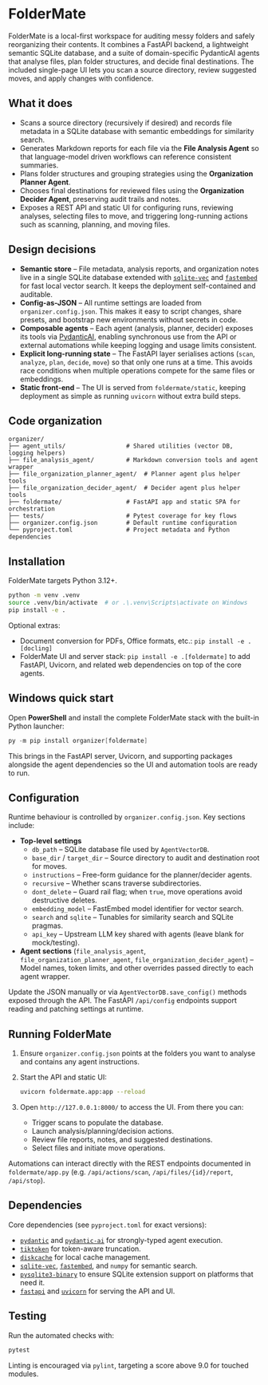 # FolderMate

FolderMate is a local-first workspace for auditing messy folders and safely reorganizing
their contents. It combines a FastAPI backend, a lightweight semantic SQLite database,
and a suite of domain-specific PydanticAI agents that analyse files, plan folder
structures, and decide final destinations. The included single-page UI lets you scan a
source directory, review suggested moves, and apply changes with confidence.

## What it does

* Scans a source directory (recursively if desired) and records file metadata in a
  SQLite database with semantic embeddings for similarity search.
* Generates Markdown reports for each file via the **File Analysis Agent** so that
  language-model driven workflows can reference consistent summaries.
* Plans folder structures and grouping strategies using the **Organization Planner
  Agent**.
* Chooses final destinations for reviewed files using the **Organization Decider
  Agent**, preserving audit trails and notes.
* Exposes a REST API and static UI for configuring runs, reviewing analyses, selecting
  files to move, and triggering long-running actions such as scanning, planning, and
  moving files.

## Design decisions

* **Semantic store** – File metadata, analysis reports, and organization notes live in a
  single SQLite database extended with [`sqlite-vec`](https://github.com/asg017/sqlite-vec)
  and [`fastembed`](https://github.com/qdrant/fastembed) for fast local vector search. It
  keeps the deployment self-contained and auditable.
* **Config-as-JSON** – All runtime settings are loaded from `organizer.config.json`. This
  makes it easy to script changes, share presets, and bootstrap new environments without
  secrets in code.
* **Composable agents** – Each agent (analysis, planner, decider) exposes its tools via
  [PydanticAI](https://github.com/pydantic/pydantic-ai), enabling synchronous use from the
  API or external automations while keeping logging and usage limits consistent.
* **Explicit long-running state** – The FastAPI layer serialises actions (`scan`,
  `analyze`, `plan`, `decide`, `move`) so that only one runs at a time. This avoids race
  conditions when multiple operations compete for the same files or embeddings.
* **Static front-end** – The UI is served from `foldermate/static`, keeping deployment as
  simple as running `uvicorn` without extra build steps.

## Code organization

```
organizer/
├── agent_utils/                 # Shared utilities (vector DB, logging helpers)
├── file_analysis_agent/         # Markdown conversion tools and agent wrapper
├── file_organization_planner_agent/  # Planner agent plus helper tools
├── file_organization_decider_agent/  # Decider agent plus helper tools
├── foldermate/                  # FastAPI app and static SPA for orchestration
├── tests/                       # Pytest coverage for key flows
├── organizer.config.json        # Default runtime configuration
└── pyproject.toml               # Project metadata and Python dependencies
```

## Installation

FolderMate targets Python 3.12+.

```bash
python -m venv .venv
source .venv/bin/activate  # or .\.venv\Scripts\activate on Windows
pip install -e .
```

Optional extras:

* Document conversion for PDFs, Office formats, etc.: `pip install -e .[docling]`
* FolderMate UI and server stack: `pip install -e .[foldermate]` to add FastAPI,
  Uvicorn, and related web dependencies on top of the core agents.

## Windows quick start

Open **PowerShell** and install the complete FolderMate stack with the built-in Python
launcher:

```powershell
py -m pip install organizer[foldermate]
```

This brings in the FastAPI server, Uvicorn, and supporting packages alongside the agent
dependencies so the UI and automation tools are ready to run.

## Configuration

Runtime behaviour is controlled by `organizer.config.json`. Key sections include:

* **Top-level settings**
  * `db_path` – SQLite database file used by `AgentVectorDB`.
  * `base_dir` / `target_dir` – Source directory to audit and destination root for moves.
  * `instructions` – Free-form guidance for the planner/decider agents.
  * `recursive` – Whether scans traverse subdirectories.
  * `dont_delete` – Guard rail flag; when `true`, move operations avoid destructive
    deletes.
  * `embedding_model` – FastEmbed model identifier for vector search.
  * `search` and `sqlite` – Tunables for similarity search and SQLite pragmas.
  * `api_key` – Upstream LLM key shared with agents (leave blank for mock/testing).
* **Agent sections** (`file_analysis_agent`, `file_organization_planner_agent`,
  `file_organization_decider_agent`) – Model names, token limits, and other overrides
  passed directly to each agent wrapper.

Update the JSON manually or via `AgentVectorDB.save_config()` methods exposed through the
API. The FastAPI `/api/config` endpoints support reading and patching settings at runtime.

## Running FolderMate

1. Ensure `organizer.config.json` points at the folders you want to analyse and contains
   any agent instructions.
2. Start the API and static UI:

   ```bash
   uvicorn foldermate.app:app --reload
   ```

3. Open `http://127.0.0.1:8000/` to access the UI. From there you can:
   * Trigger scans to populate the database.
   * Launch analysis/planning/decision actions.
   * Review file reports, notes, and suggested destinations.
   * Select files and initiate move operations.

Automations can interact directly with the REST endpoints documented in
`foldermate/app.py` (e.g. `/api/actions/scan`, `/api/files/{id}/report`, `/api/stop`).

## Dependencies

Core dependencies (see `pyproject.toml` for exact versions):

* [`pydantic`](https://docs.pydantic.dev/) and [`pydantic-ai`](https://github.com/pydantic/pydantic-ai)
  for strongly-typed agent execution.
* [`tiktoken`](https://github.com/openai/tiktoken) for token-aware truncation.
* [`diskcache`](https://grantjenks.com/docs/diskcache/) for local cache management.
* [`sqlite-vec`](https://github.com/asg017/sqlite-vec), [`fastembed`](https://github.com/qdrant/fastembed),
  and `numpy` for semantic search.
* [`pysqlite3-binary`](https://github.com/coleifer/pysqlite3) to ensure SQLite extension
  support on platforms that need it.
* [`fastapi`](https://fastapi.tiangolo.com/) and [`uvicorn`](https://www.uvicorn.org/)
  for serving the API and UI.

## Testing

Run the automated checks with:

```bash
pytest
```

Linting is encouraged via `pylint`, targeting a score above 9.0 for touched modules.

